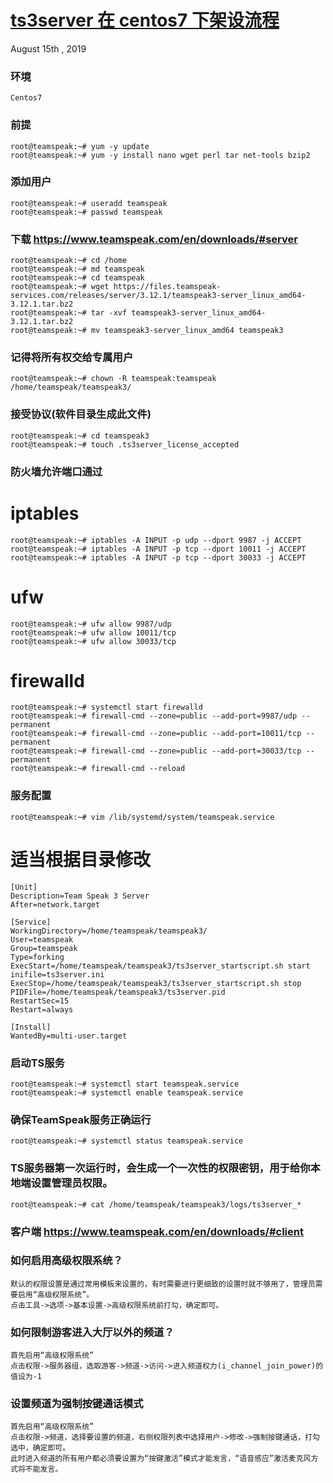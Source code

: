 # [ts3server 在 centos7 下架设流程](http://www.orzwtf.cn/default/2019-08-15-ts3server.html)

August 15th , 2019

### 环境

```
Centos7
```

### 前提

```
root@teamspeak:~# yum -y update
root@teamspeak:~# yum -y install nano wget perl tar net-tools bzip2
```

### 添加用户

```
root@teamspeak:~# useradd teamspeak
root@teamspeak:~# passwd teamspeak
```

### 下载 https://www.teamspeak.com/en/downloads/#server

```
root@teamspeak:~# cd /home
root@teamspeak:~# md teamspeak
root@teamspeak:~# cd teamspeak
root@teamspeak:~# wget https://files.teamspeak-services.com/releases/server/3.12.1/teamspeak3-server_linux_amd64-3.12.1.tar.bz2
root@teamspeak:~# tar -xvf teamspeak3-server_linux_amd64-3.12.1.tar.bz2
root@teamspeak:~# mv teamspeak3-server_linux_amd64 teamspeak3
```

### 记得将所有权交给专属用户

```
root@teamspeak:~# chown -R teamspeak:teamspeak /home/teamspeak/teamspeak3/
```

### 接受协议(软件目录生成此文件)

```
root@teamspeak:~# cd teamspeak3
root@teamspeak:~# touch .ts3server_license_accepted
```

### 防火墙允许端口通过

# iptables

```
root@teamspeak:~# iptables -A INPUT -p udp --dport 9987 -j ACCEPT
root@teamspeak:~# iptables -A INPUT -p tcp --dport 10011 -j ACCEPT
root@teamspeak:~# iptables -A INPUT -p tcp --dport 30033 -j ACCEPT
```

# ufw

```
root@teamspeak:~# ufw allow 9987/udp
root@teamspeak:~# ufw allow 10011/tcp
root@teamspeak:~# ufw allow 30033/tcp
```

# firewalld

```
root@teamspeak:~# systemctl start firewalld
root@teamspeak:~# firewall-cmd --zone=public --add-port=9987/udp --permanent
root@teamspeak:~# firewall-cmd --zone=public --add-port=10011/tcp --permanent
root@teamspeak:~# firewall-cmd --zone=public --add-port=30033/tcp --permanent
root@teamspeak:~# firewall-cmd --reload
```

### 服务配置

```
root@teamspeak:~# vim /lib/systemd/system/teamspeak.service
```

# 适当根据目录修改

```
[Unit]
Description=Team Speak 3 Server
After=network.target
 
[Service]
WorkingDirectory=/home/teamspeak/teamspeak3/
User=teamspeak
Group=teamspeak
Type=forking
ExecStart=/home/teamspeak/teamspeak3/ts3server_startscript.sh start inifile=ts3server.ini
ExecStop=/home/teamspeak/teamspeak3/ts3server_startscript.sh stop
PIDFile=/home/teamspeak/teamspeak3/ts3server.pid
RestartSec=15
Restart=always
 
[Install]
WantedBy=multi-user.target
```

### 启动TS服务

```
root@teamspeak:~# systemctl start teamspeak.service
root@teamspeak:~# systemctl enable teamspeak.service
```

### 确保TeamSpeak服务正确运行

```
root@teamspeak:~# systemctl status teamspeak.service
```

### TS服务器第一次运行时，会生成一个一次性的权限密钥，用于给你本地端设置管理员权限。

```
root@teamspeak:~# cat /home/teamspeak/teamspeak3/logs/ts3server_*
```

### 客户端 https://www.teamspeak.com/en/downloads/#client

### 如何启用高级权限系统？

```
默认的权限设置是通过常用模板来设置的，有时需要进行更细致的设置时就不够用了，管理员需要启用“高级权限系统”。
点击工具->选项->基本设置->高级权限系统前打勾，确定即可。
```

### 如何限制游客进入大厅以外的频道？

```
首先启用“高级权限系统”
点击权限->服务器组，选取游客->频道->访问->进入频道权力(i_channel_join_power)的值设为-1
```

### 设置频道为强制按键通话模式

```
首先启用“高级权限系统”
点击权限->频道，选择要设置的频道，右侧权限列表中选择用户->修改->强制按键通话，打勾选中，确定即可。
此时进入频道的所有用户都必须要设置为“按键激活”模式才能发言，“语音感应”激活麦克风方式将不能发言。
```